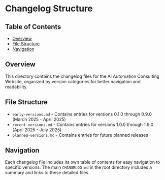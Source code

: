 
# Changelog Structure

## Table of Contents
- [Overview](#overview)
- [File Structure](#file-structure)
- [Navigation](#navigation)

## Overview
This directory contains the changelog files for the AI Automation Consulting Website, organized by version categories for better navigation and readability.

## File Structure
- `early-versions.md` - Contains entries for versions 0.1.0 through 0.9.0 (March 2025 - April 2025)
- `recent-versions.md` - Contains entries for versions 1.0.0 through 1.9.0 (April 2025 - July 2025)
- `planned-versions.md` - Contains entries for future planned releases

## Navigation
Each changelog file includes its own table of contents for easy navigation to specific versions. The main `CHANGELOG.md` in the root directory includes a summary and links to these detailed files.
